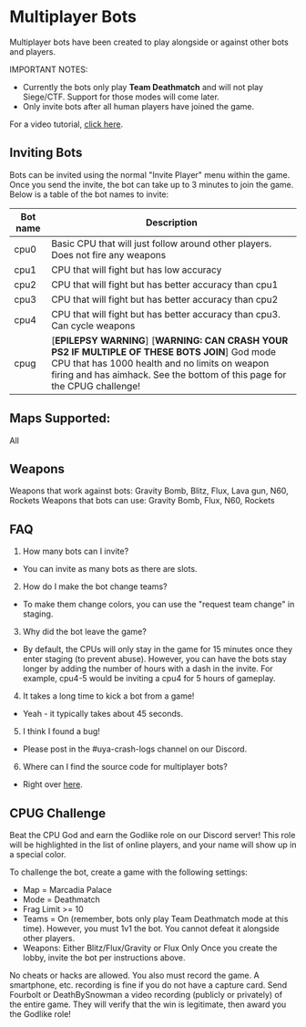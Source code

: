 # Multiplayer Bots

Multiplayer bots have been created to play alongside or against other bots and players.

IMPORTANT NOTES:
- Currently the bots only play **Team Deathmatch** and will not play Siege/CTF. Support for those modes will come later.
- Only invite bots after all human players have joined the game.

For a video tutorial, [click here](https://www.youtube.com/watch?v=kq6FEfRyoZg).

## Inviting Bots
Bots can be invited using the normal "Invite Player" menu within the game. Once you send the invite, the bot can take up to 3 minutes to join the game.
Below is a table of the bot names to invite:

| Bot name  | Description |
| ------------- | ------------- |
| cpu0  | Basic CPU that will just follow around other players. Does not fire any weapons  |
| cpu1  | CPU that will fight but has low accuracy |
| cpu2  | CPU that will fight but has better accuracy than cpu1 |
| cpu3  | CPU that will fight but has better accuracy than cpu2 |
| cpu4  | CPU that will fight but has better accuracy than cpu3. Can cycle weapons |
| cpug  | [**EPILEPSY WARNING**] [**WARNING: CAN CRASH YOUR PS2 IF MULTIPLE OF THESE BOTS JOIN**] God mode CPU that has 1000 health and no limits on weapon firing and has aimhack. See the bottom of this page for the CPUG challenge! |


## Maps Supported:
All


## Weapons
Weapons that work against bots: Gravity Bomb, Blitz, Flux, Lava gun, N60, Rockets
Weapons that bots can use: Gravity Bomb, Flux, N60, Rockets


## FAQ
1. How many bots can I invite?
- You can invite as many bots as there are slots.

2. How do I make the bot change teams?
- To make them change colors, you can use the "request team change" in staging.

3. Why did the bot leave the game?
- By default, the CPUs will only stay in the game for 15 minutes once they enter staging (to prevent abuse). However, you can have the bots stay longer by adding the number of hours with a dash in the invite. For example, cpu4-5 would be inviting a cpu4 for 5 hours of gameplay.

4. It takes a long time to kick a bot from a game!
- Yeah - it typically takes about 45 seconds.

5. I think I found a bug!
- Please post in the #uya-crash-logs channel on our Discord.

6. Where can I find the source code for multiplayer bots?
- Right over [here](https://github.com/Horizon-Private-Server/horizon-uya-bot).


## CPUG Challenge
Beat the CPU God and earn the Godlike role on our Discord server! This role will be highlighted in the list of online players, and your name will show up in a special color.

To challenge the bot, create a game with the following settings:
- Map = Marcadia Palace
- Mode = Deathmatch
- Frag Limit >= 10
- Teams = On (remember, bots only play Team Deathmatch mode at this time). However, you must 1v1 the bot. You cannot defeat it alongside other players.
- Weapons: Either Blitz/Flux/Gravity or Flux Only
Once you create the lobby, invite the bot per instructions above.

No cheats or hacks are allowed. You also must record the game. A smartphone, etc. recording is fine if you do not have a capture card. Send Fourbolt or DeathBySnowman a video recording (publicly or privately) of the entire game. They will verify that the win is legitimate, then award you the Godlike role!
